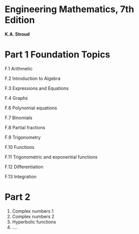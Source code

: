 # Engineering Mathematics, 7th Edition
**K.A. Stroud**


# **Part 1 Foundation Topics**
F.1 Arithmetic

F.2 Introduction to Algebra

F.3 Expressions and Equations

F.4 Graphs

F.6 Polynomial equations

F.7 Binomials

F.8 Partial fractions

F.9 Trigonometry

F.10 Functions

F.11 Trigonometric and exponential functions

F.12 Differentiation

F.13 Integration

# **Part 2**
1. Complex numbers 1
2. Complex numbers 2
3. Hyperbolic functions
4. ....
